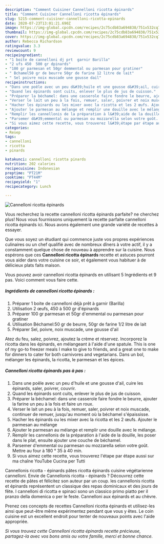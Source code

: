 ```yaml
---
description: "Comment Cuisiner Cannelloni ricotta épinards"
title: "Comment Cuisiner Cannelloni ricotta épinards"
slug: 5215-comment-cuisiner-cannelloni-ricotta-epinards
date: 2020-07-23T13:01:21.690Z
image: https://img-global.cpcdn.com/recipes/2c75cdb83a694838/751x532cq70/cannelloni-ricotta-epinards-photo-principale-de-la-recette.jpg
thumbnail: https://img-global.cpcdn.com/recipes/2c75cdb83a694838/751x532cq70/cannelloni-ricotta-epinards-photo-principale-de-la-recette.jpg
cover: https://img-global.cpcdn.com/recipes/2c75cdb83a694838/751x532cq70/cannelloni-ricotta-epinards-photo-principale-de-la-recette.jpg
author: Rebecca Richardson
ratingvalue: 3.3
reviewcount: 9
recipeingredient:
- "1 boite de cannelloni dj prt  garnir Barilla"
- "2 ufs 450  500 gr dpinards"
- "100 gr parmesan et 50gr demmental ou parmesan pour gratiner"
- " Bchamel50 gr de beurre 50gr de farine 12 litre de lait"
- " Sel poivre noix muscade une gousse dail"
recipeinstructions:
- "Dans une poêle avec un peu d&#39;huile et une gousse d&#39;ail, cuire les épinards, saler, poivrer, couvrir."
- "Quand les épinards sont cuits, enlever le plus de jus de cuisson."
- "Préparer la béchamel: dans une casserole faire fondre le beurre, ajouter la farine un peu à la fois et faire un roux."
- "Verser le lait un peu à la fois, remuer, saler, poivrer et noix muscade, continuer de remuer, jusqu&#39;au moment où la béchamel s&#39;épaississe."
- "Hacher les épinards ou les mixer avec la ricotta et les 2 œufs. Ajouter le parmesan au mélange"
- "Ajouter le parmesan au mélange et remplir une douille avec le mélange."
- "Remplir les cannellonis de la préparation à l&#39;aide de la douille, les poser dans le plat, ensuite ajouter une couche de béchamel."
- "Parsemer d&#39;emmental ou parmesan ou mozzarella selon votre goût. Mettre au four à 180 ° 35 à 40 min."
- "Si vous aimez cette recette, vous trouverez l&#39;étape par étape aussi sur ma chaîne YouTube Cucina per Tutti"
categories:
- Resep
tags:
- cannelloni
- ricotta
- pinards

katakunci: cannelloni ricotta pinards 
nutrition: 202 calories
recipecuisine: Indonesian
preptime: "PT21M"
cooktime: "PT44M"
recipeyield: "1"
recipecategory: Lunch

---
```



![Cannelloni ricotta épinards](https://img-global.cpcdn.com/recipes/2c75cdb83a694838/751x532cq70/cannelloni-ricotta-epinards-photo-principale-de-la-recette.jpg)

Vous recherchez la recette cannelloni ricotta épinards parfaite? ne cherchez plus! Nous vous fournissons uniquement la recette parfaite cannelloni ricotta épinards ici. Nous avons également une grande variété de recettes à essayer.

Que vous soyez un étudiant qui commence juste vos propres expériences culinaires ou un chef qualifié avec de nombreux dîners à votre actif, il y a constamment quelque chose de nouveau à apprendre sur la cuisine. Nous espérons que ces <strong> Cannelloni ricotta épinards </strong> recette et astuces pourront vous aider dans votre cuisine ce soir, et également vous habituer à de délicieux plats faits maison.

<!--inarticleads1-->

Vous pouvez avoir cannelloni ricotta épinards en utilisant 5 Ingrédients et 9 pas. Voici comment vous faire cette.

##### Ingrédients de cannelloni ricotta épinards :

1. Préparer 1 boite de cannelloni déjà prêt à garnir (Barilla)
1. Utilisation 2 œufs, 450 à 500 gr d&#39;épinards
1. Préparer 100 gr parmesan et 50gr d&#39;emmental ou parmesan pour gratiner
1. Utilisation  Béchamel:50 gr de beurre, 50gr de farine 1/2 litre de lait
1. Préparer  Sel, poivre, noix muscade, une gousse d&#39;ail


Atez du feu, salez, poivrez, ajoutez la crème et réservez. Incorporez la ricotta dans les épinards, en mélangeant à l&#39;aide d&#39;une spatule. This is one of my go-to freezer meals I make to give to friends, and a great one to make for dinners to cater for both carnivores and vegetarians. Dans un bol, mélanger les épinards, la ricotta, le parmesan et les épices. 

<!--inarticleads2-->

##### Cannelloni ricotta épinards pas à pas :

1. Dans une poêle avec un peu d&#39;huile et une gousse d&#39;ail, cuire les épinards, saler, poivrer, couvrir.
1. Quand les épinards sont cuits, enlever le plus de jus de cuisson.
1. Préparer la béchamel: dans une casserole faire fondre le beurre, ajouter la farine un peu à la fois et faire un roux.
1. Verser le lait un peu à la fois, remuer, saler, poivrer et noix muscade, continuer de remuer, jusqu&#39;au moment où la béchamel s&#39;épaississe.
1. Hacher les épinards ou les mixer avec la ricotta et les 2 œufs. Ajouter le parmesan au mélange
1. Ajouter le parmesan au mélange et remplir une douille avec le mélange.
1. Remplir les cannellonis de la préparation à l&#39;aide de la douille, les poser dans le plat, ensuite ajouter une couche de béchamel.
1. Parsemer d&#39;emmental ou parmesan ou mozzarella selon votre goût. Mettre au four à 180 ° 35 à 40 min.
1. Si vous aimez cette recette, vous trouverez l&#39;étape par étape aussi sur ma chaîne YouTube Cucina per Tutti


Cannellonis ricotta - épinards pâtes ricotta épinards cuisine végétarienne cannelloni. Envie de Cannellonis ricotta - épinards ? Découvrez cette recette de pâtes et félicitez son auteur par un coup. les cannellonis ricotta et épinards représentent un classique des repas dominicaux et des jours de fête. I cannelloni di ricotta e spinaci sono un classico primo piatto per il pranzo della domenica o per le feste. Cannelloni aux épinards et au chèvre. 

<!--inarticleads1-->

<p>
Prenez ces concepts de recettes Cannelloni ricotta épinards et utilisez-les ainsi que peut-être même expérimentez pendant que vous y êtes. Le coin cuisine est un excellent endroit pour tenter de nouveaux points avec l'aide appropriée.
</p>

<p>
<i>Si vous trouvez cette Cannelloni ricotta épinards recette précieuse, partagez-la avec vos bons amis ou votre famille, merci et bonne chance.</i>
</p>
